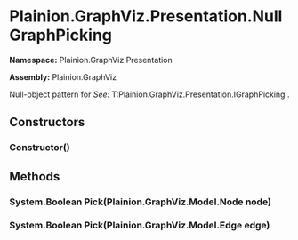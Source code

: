 
# Plainion.GraphViz.Presentation.NullGraphPicking

**Namespace:** Plainion.GraphViz.Presentation

**Assembly:** Plainion.GraphViz

Null-object pattern for
*See:* T:Plainion.GraphViz.Presentation.IGraphPicking
.


## Constructors

### Constructor()


## Methods

### System.Boolean Pick(Plainion.GraphViz.Model.Node node)

### System.Boolean Pick(Plainion.GraphViz.Model.Edge edge)
